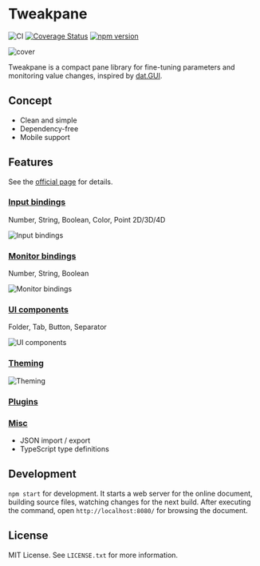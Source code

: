# Tweakpane
![CI](https://github.com/cocopon/tweakpane/workflows/CI/badge.svg)
[![Coverage Status](https://coveralls.io/repos/github/cocopon/tweakpane/badge.svg)](https://coveralls.io/github/cocopon/tweakpane)
[![npm version](https://badge.fury.io/js/tweakpane.svg)](https://badge.fury.io/js/tweakpane)

![cover](https://user-images.githubusercontent.com/602961/115102456-d8b2df00-9f85-11eb-8501-112e7a681e4a.jpg)

Tweakpane is a compact pane library for fine-tuning parameters and monitoring
value changes, inspired by [dat.GUI][].


## Concept
- Clean and simple
- Dependency-free
- Mobile support


## Features
See the [official page][documents] for details.


### [Input bindings](https://cocopon.github.io/tweakpane/input.html)
Number, String, Boolean, Color, Point 2D/3D/4D

![Input bindings](https://user-images.githubusercontent.com/602961/115102111-e9faec00-9f83-11eb-8770-8da0abbd7363.png)


### [Monitor bindings](https://cocopon.github.io/tweakpane/monitor.html)
Number, String, Boolean

![Monitor bindings](https://user-images.githubusercontent.com/602961/115102110-e9625580-9f83-11eb-88a6-7fa3557250c8.png)


### [UI components](https://cocopon.github.io/tweakpane/ui-components.html)
Folder, Tab, Button, Separator

![UI components](https://user-images.githubusercontent.com/602961/115102108-e8312880-9f83-11eb-9c7e-f2968397bff9.png)


### [Theming](https://cocopon.github.io/tweakpane/theming.html)
![Theming](https://user-images.githubusercontent.com/602961/115102105-e6676500-9f83-11eb-8a74-ae4f76122000.png)


### [Plugins](https://cocopon.github.io/tweakpane/plugins.html)


### [Misc](https://cocopon.github.io/tweakpane/misc.html)
- JSON import / export
- TypeScript type definitions


## Development
`npm start` for development. It starts a web server for the online document,
building source files, watching changes for the next build. After executing the
command, open `http://localhost:8080/` for browsing the document.


## License
MIT License. See `LICENSE.txt` for more information.


[dat.GUI]: https://github.com/dataarts/dat.gui
[documents]: https://cocopon.github.io/tweakpane/
